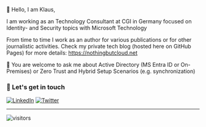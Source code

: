 👋 Hello, I am Klaus,

I am working as an Technology Consultant at CGI in Germany focused on Identity- and Security topics with Microsoft Technology

From time to time I work as an author for various publications or for other journalistic activities. Check my private tech blog (hosted here on GitHub Pages) for more details: https://nothingbutcloud.net

💬 You are welcome to ask me about Active Directory (MS Entra ID or On-Premises) or Zero Trust and Hybrid Setup Scenarios (e.g. synchronization)

### 📢 Let's get in touch

<!--<a href="https://twitter.com/klabiers" target="_blank"><img src="https://img.shields.io/twitter/follow/klabiers?label=Follow" alt="Twitter"></a>
-->
<a href="https://www.linkedin.com/in/klaus-bierschenk-452a40153" target="_blank"><img src="https://img.shields.io/badge/Klaus.B-blue?style=flat-square&logo=Linkedin&logoColor=white" alt="LinkedIn"></a>
<a href="mailto:klaus@NothingButCloud.net" target="_blank"><img src="https://img.shields.io/badge/%F0%9F%93%AC-Email-darkgreen" alt="Twitter"></a>

___
![visitors](https://visitor-badge.laobi.icu/badge?page_id=klabier.klabier)
